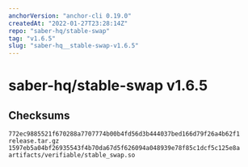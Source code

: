 ```yaml
---
anchorVersion: "anchor-cli 0.19.0"
createdAt: "2022-01-27T23:28:14Z"
repo: "saber-hq/stable-swap"
tag: "v1.6.5"
slug: "saber-hq__stable-swap-v1.6.5"
---
```

# saber-hq/stable-swap v1.6.5
## Checksums
```
772ec9885521f670288a7707774b00b4fd56d3b444037bed166d79f26a4b62f1  release.tar.gz
1597eb5a04bf26935543f4b70da67d5f626094a048939e78f85c1dcf5c125e8a  artifacts/verifiable/stable_swap.so
```
